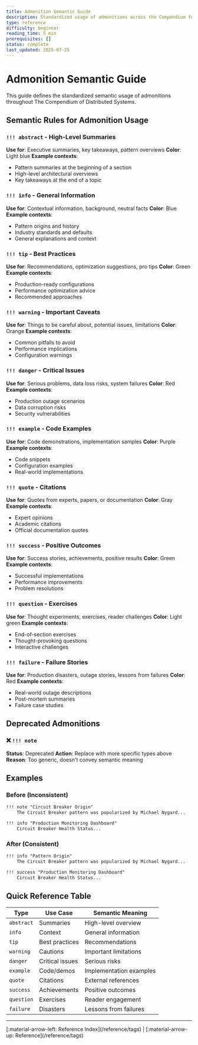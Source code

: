 ```yaml
---
title: Admonition Semantic Guide
description: Standardized usage of admonitions across the Compendium for visual consistency
type: reference
difficulty: beginner
reading_time: 5 min
prerequisites: []
status: complete
last_updated: 2025-07-25
---
```


# Admonition Semantic Guide

This guide defines the standardized semantic usage of admonitions throughout The Compendium of Distributed Systems.

## Semantic Rules for Admonition Usage

### `!!! abstract` - High-Level Summaries
**Use for**: Executive summaries, key takeaways, pattern overviews
**Color**: Light blue
**Example contexts**:
- Pattern summaries at the beginning of a section
- High-level architectural overviews
- Key takeaways at the end of a topic

### `!!! info` - General Information
**Use for**: Contextual information, background, neutral facts
**Color**: Blue
**Example contexts**:
- Pattern origins and history
- Industry standards and defaults
- General explanations and context

### `!!! tip` - Best Practices
**Use for**: Recommendations, optimization suggestions, pro tips
**Color**: Green
**Example contexts**:
- Production-ready configurations
- Performance optimization advice
- Recommended approaches

### `!!! warning` - Important Caveats
**Use for**: Things to be careful about, potential issues, limitations
**Color**: Orange
**Example contexts**:
- Common pitfalls to avoid
- Performance implications
- Configuration warnings

### `!!! danger` - Critical Issues
**Use for**: Serious problems, data loss risks, system failures
**Color**: Red
**Example contexts**:
- Production outage scenarios
- Data corruption risks
- Security vulnerabilities

### `!!! example` - Code Examples
**Use for**: Code demonstrations, implementation samples
**Color**: Purple
**Example contexts**:
- Code snippets
- Configuration examples
- Real-world implementations

### `!!! quote` - Citations
**Use for**: Quotes from experts, papers, or documentation
**Color**: Gray
**Example contexts**:
- Expert opinions
- Academic citations
- Official documentation quotes

### `!!! success` - Positive Outcomes
**Use for**: Success stories, achievements, positive results
**Color**: Green
**Example contexts**:
- Successful implementations
- Performance improvements
- Problem resolutions

### `!!! question` - Exercises
**Use for**: Thought experiments, exercises, reader challenges
**Color**: Light green
**Example contexts**:
- End-of-section exercises
- Thought-provoking questions
- Interactive challenges

### `!!! failure` - Failure Stories
**Use for**: Production disasters, outage stories, lessons from failures
**Color**: Red
**Example contexts**:
- Real-world outage descriptions
- Post-mortem summaries
- Failure case studies

## Deprecated Admonitions

### ❌ `!!! note` 
**Status**: Deprecated
**Action**: Replace with more specific types above
**Reason**: Too generic, doesn't convey semantic meaning

## Examples

### Before (Inconsistent)
```markdown
!!! note "Circuit Breaker Origin"
    The Circuit Breaker pattern was popularized by Michael Nygard...

!!! info "Production Monitoring Dashboard"
    Circuit Breaker Health Status...
```

### After (Consistent)
```markdown
!!! info "Pattern Origin"
    The Circuit Breaker pattern was popularized by Michael Nygard...

!!! success "Production Monitoring Dashboard"
    Circuit Breaker Health Status...
```

## Quick Reference Table

| Type | Use Case | Semantic Meaning |
|------|----------|------------------|
| `abstract` | Summaries | High-level overview |
| `info` | Context | General information |
| `tip` | Best practices | Recommendations |
| `warning` | Cautions | Important limitations |
| `danger` | Critical issues | Serious risks |
| `example` | Code/demos | Implementation examples |
| `quote` | Citations | External references |
| `success` | Achievements | Positive outcomes |
| `question` | Exercises | Reader engagement |
| `failure` | Disasters | Lessons from failures |

---

<div class="page-nav" markdown>
[:material-arrow-left: Reference Index](/reference/tags) | 
[:material-arrow-up: Reference](/reference/tags)
</div>